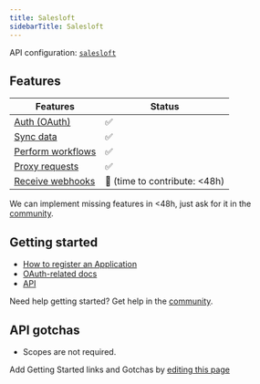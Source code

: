 ```yaml
---
title: Salesloft
sidebarTitle: Salesloft
---
```


API configuration: [`salesloft`](https://terapi.dev/providers.yaml)

## Features

| Features | Status |
| - | - |
| [Auth (OAuth)](/integrate/guides/authorize-an-api) | ✅ |
| [Sync data](/integrate/guides/sync-data-from-an-api) | ✅ |
| [Perform workflows](/integrate/guides/perform-workflows-with-an-api) | ✅ |
| [Proxy requests](/integrate/guides/proxy-requests-to-an-api) | ✅ |
| [Receive webhooks](/integrate/guides/receive-webhooks-from-an-api) | 🚫 (time to contribute: &lt;48h) |

<Tip>We can implement missing features in &lt;48h, just ask for it in the [community](https://terapi.dev/slack).</Tip>

## Getting started

-   [How to register an Application](https://developers.salesloft.com/api.html#!/Topic/Introduction)
-   [OAuth-related docs](https://developers.salesloft.com/api.html#!/Topic/oauth)
-   [API](https://developers.salesloft.com/api.html#!/Me/get_v2_me_json)

<Tip>Need help getting started? Get help in the [community](https://terapi.dev/slack).</Tip>

## API gotchas

-   Scopes are not required.

<Note>Add Getting Started links and Gotchas by [editing this page](https://github.com/terapihq/terapi/tree/master/docs-v2/integrations/all/salesloft.mdx)</Note>
